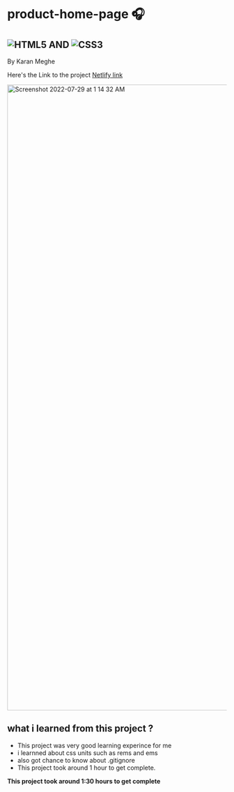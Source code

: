 # product-home-page 🎧
## ![HTML5](https://img.shields.io/badge/html5-%23E34F26.svg?style=for-the-badge&logo=html5&logoColor=white) AND ![CSS3](https://img.shields.io/badge/css3-%231572B6.svg?style=for-the-badge&logo=css3&logoColor=white)

By Karan Meghe

Here's the Link to the project [Netlify link](https://headphones-product.netlify.app/)

<img width="1436" alt="Screenshot 2022-07-29 at 1 14 32 AM" src="https://user-images.githubusercontent.com/78386171/181686130-900c567e-79ac-4864-a193-993cf2f1dbe3.png">

## what i learned from this project ?

- This project was very good learning experince for me
- i learnned about css units such as rems and ems
- also got chance to know about .gitignore
- This project took around 1 hour to get complete.

**This project took around 1:30 hours to get complete**


